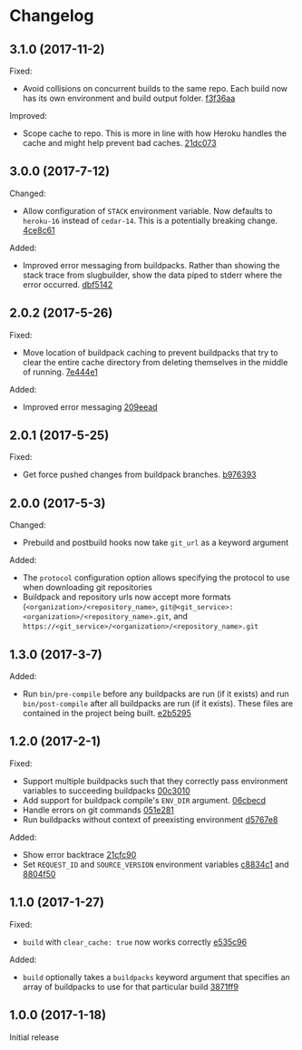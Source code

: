 # Changelog

## 3.1.0 (2017-11-2)

Fixed:

- Avoid collisions on concurrent builds to the same repo. Each build now has its own environment and build output folder. [f3f36aa](../../commit/f3f36aa)

Improved:

- Scope cache to repo. This is more in line with how Heroku handles the cache and might help prevent bad caches. [21dc073](../../commit/21dc073)

## 3.0.0 (2017-7-12)

Changed:

  - Allow configuration of `STACK` environment variable. Now defaults to `heroku-16` instead of `cedar-14`. This is a potentially breaking change. [4ce8c61](../../commit/4ce8c61)

Added:

  - Improved error messaging from buildpacks. Rather than showing the stack trace from slugbuilder, show the data piped to stderr where the error occurred. [dbf5142](../../commit/dbf5142)

## 2.0.2 (2017-5-26)

Fixed:

- Move location of buildpack caching to prevent buildpacks that try to clear the entire cache directory from deleting themselves in the middle of running. [7e444e1](../../commit/7e444e1)

Added:

- Improved error messaging [209eead](../../commit/209eead)

## 2.0.1 (2017-5-25)

Fixed:

- Get force pushed changes from buildpack branches. [b976393](../../commit/b976393)

## 2.0.0 (2017-5-3)

Changed:

- Prebuild and postbuild hooks now take `git_url` as a keyword argument

Added:

- The `protocol` configuration option allows specifying the protocol to use when downloading git repositories
- Buildpack  and repository urls now accept more formats (`<organization>/<repository_name>`, `git@<git_service>:<organization>/<repository_name>.git`, and `https://<git_service>/<organization>/<repository_name>.git`

## 1.3.0 (2017-3-7)

Added:

- Run `bin/pre-compile` before any buildpacks are run (if it exists) and run `bin/post-compile` after all buildpacks are run (if it exists). These files are contained in the project being built. [e2b5295](../../commit/e2b5295)

## 1.2.0 (2017-2-1)

Fixed:

- Support multiple buildpacks such that they correctly pass environment variables to succeeding buildpacks [00c3010](../../commit/00c3010)
- Add support for buildpack compile's `ENV_DIR` argument. [06cbecd](../../commit/06cbecd)
- Handle errors on git commands [051e281](../../commit/051e281)
- Run buildpacks without context of preexisting environment [d5767e8](../../commit/d5767e8)

Added:

- Show error backtrace [21cfc90](../../commit/21cfc90)
- Set `REQUEST_ID` and `SOURCE_VERSION` environment variables [c8834c1](../../commit/c8834c1) and [8804f50](../../commit/8804f50)

## 1.1.0 (2017-1-27)

Fixed:

- `build` with `clear_cache: true` now works correctly [e535c96](../../commit/e535c96)

Added:

- `build` optionally takes a `buildpacks` keyword argument that specifies an array of buildpacks to use for that particular build [3871ff9](../../commit/3871ff9)

## 1.0.0 (2017-1-18)

Initial release
